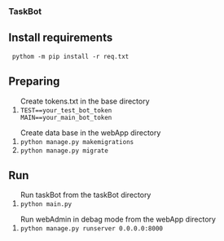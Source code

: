 ### TaskBot

## Install requirements

<code> pythom -m pip install -r req.txt </code>


## Preparing

<ol>Create tokens.txt in the base directory
    <li><code>TEST==your_test_bot_token
MAIN==your_main_bot_token</code></li>
</ol>

<ol>Create data base in the webApp directory
    <li><code>python manage.py makemigrations</code></li>
    <li><code>python manage.py migrate</code></li>
</ol>


## Run

<ol>Run taskBot from the taskBot directory
    <li><code>python main.py</code></li>
</ol>
<ol>Run webAdmin in debag mode from the webApp directory
    <li><code>python manage.py runserver 0.0.0.0:8000</code></li>
</ol>

